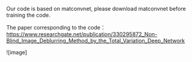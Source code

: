 Our code is based on matconvnet, please download matconvnet before training the code.

The paper corresponding to the code：
https://www.researchgate.net/publication/330295872_Non-Blind_Image_Deblurring_Method_by_the_Total_Variation_Deep_Network

![image]
